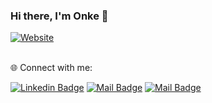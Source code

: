 ### Hi there, I'm Onke 👋

[![Website](https://img.shields.io/website?label=onketshaka.com&style=for-the-badge&url=https%3A%2F%2Fonketshaka.com)](https://onketshaka-github-io.pages.dev/)

<br/> 
🌐 Connect with me:

[![Linkedin Badge](https://img.shields.io/badge/-onketshaka-0e76a8?style=flat&labelColor=0e76a8&logo=linkedin&logoColor=white)](https://www.linkedin.com/in/onketshaka) [![Mail Badge](https://img.shields.io/badge/-@onketshaka-e84393?style=flat&labelColor=e84393&logo=instagram&logoColor=white)](https://instagram.com/tshaka.onke) [![Mail Badge](https://img.shields.io/badge/-onketshaka-c0392b?style=flat&labelColor=c0392b&logo=gmail&logoColor=white)](mailto:onketshaka6@gmail.com)
<br />


